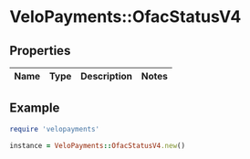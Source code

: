 # VeloPayments::OfacStatusV4

## Properties

| Name | Type | Description | Notes |
| ---- | ---- | ----------- | ----- |

## Example

```ruby
require 'velopayments'

instance = VeloPayments::OfacStatusV4.new()
```

